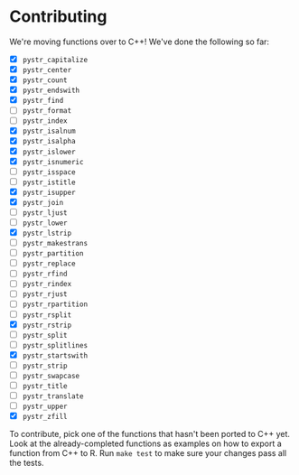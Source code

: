 # Contributing

We're moving functions over to C++! We've done the following so far:

- [x] `pystr_capitalize`
- [x] `pystr_center`
- [x] `pystr_count`
- [x] `pystr_endswith`
- [x] `pystr_find`
- [ ] `pystr_format`
- [ ] `pystr_index`
- [x] `pystr_isalnum`
- [x] `pystr_isalpha`
- [x] `pystr_islower`
- [x] `pystr_isnumeric`
- [ ] `pystr_isspace`
- [ ] `pystr_istitle`
- [x] `pystr_isupper`
- [x] `pystr_join`
- [ ] `pystr_ljust`
- [ ] `pystr_lower`
- [x] `pystr_lstrip`
- [ ] `pystr_makestrans`
- [ ] `pystr_partition`
- [ ] `pystr_replace`
- [ ] `pystr_rfind`
- [ ] `pystr_rindex`
- [ ] `pystr_rjust`
- [ ] `pystr_rpartition`
- [ ] `pystr_rsplit`
- [x] `pystr_rstrip`
- [ ] `pystr_split`
- [ ] `pystr_splitlines`
- [x] `pystr_startswith`
- [ ] `pystr_strip`
- [ ] `pystr_swapcase`
- [ ] `pystr_title`
- [ ] `pystr_translate`
- [ ] `pystr_upper`
- [x] `pystr_zfill`

To contribute, pick one of the functions that hasn't been ported to C++ yet. Look at the already-completed functions as examples on how to export a function from C++ to R. Run `make test` to make sure your changes pass all the tests.
